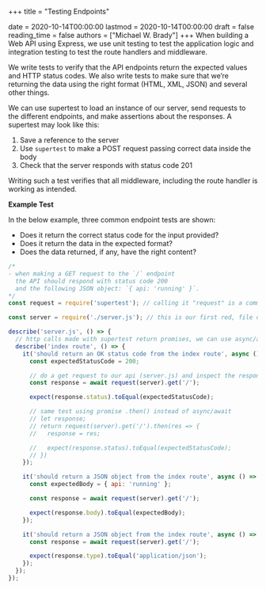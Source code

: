+++
title = "Testing Endpoints"

date = 2020-10-14T00:00:00
lastmod = 2020-10-14T00:00:00
draft = false
reading_time = false
authors = ["Michael W. Brady"]
+++
When building a Web API using Express, we use unit testing to test the application logic and integration testing to test the route handlers and middleware.

We write tests to verify that the API endpoints return the expected values and HTTP status codes. We also write tests to make sure that we’re returning the data using the right format (HTML, XML, JSON) and several other things.

We can use supertest to load an instance of our server, send requests to the different endpoints, and make assertions about the responses. A supertest may look like this: 

1. Save a reference to the server
2. Use `supertest` to make a POST request passing correct data inside the body
3. Check that the server responds with status code 201

Writing such a test verifies that all middleware, including the route handler is working as intended.

**Example Test**

In the below example, three common endpoint tests are shown:

- Does it return the correct status code for the input provided?
- Does it return the data in the expected format?
- Does the data returned, if any, have the right content?

```jsx
/*
- when making a GET request to the `/` endpoint 
  the API should respond with status code 200 
  and the following JSON object: `{ api: 'running' }`.
*/
const request = require('supertest'); // calling it "request" is a common practice

const server = require('./server.js'); // this is our first red, file doesn't exist yet

describe('server.js', () => {
  // http calls made with supertest return promises, we can use async/await if desired
  describe('index route', () => {
    it('should return an OK status code from the index route', async () => {
      const expectedStatusCode = 200;

      // do a get request to our api (server.js) and inspect the response
      const response = await request(server).get('/');

      expect(response.status).toEqual(expectedStatusCode);

      // same test using promise .then() instead of async/await
      // let response;
      // return request(server).get('/').then(res => {
      //   response = res;

      //   expect(response.status).toEqual(expectedStatusCode);
      // })
    });

    it('should return a JSON object from the index route', async () => {
      const expectedBody = { api: 'running' };

      const response = await request(server).get('/');

      expect(response.body).toEqual(expectedBody);
    });

    it('should return a JSON object from the index route', async () => {
      const response = await request(server).get('/');

      expect(response.type).toEqual('application/json');
    });
  });
});
```